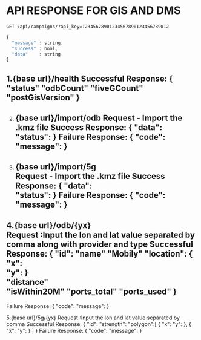 # API RESPONSE FOR GIS AND DMS
```http
GET /api/campaigns/?api_key=12345678901234567890123456789012
```


```javascript
{
  "message" : string,
  "success" : bool,
  "data"    : string
}
```


1.{base url}/health
     Successful Response:
     {
      "status"
      "odbCount"
      "fiveGCount"
      "postGisVersion"
    }
  -----  
2. {base url}/import/odb
    Request - Import the .kmz file
    Success Response:
     {  "data":   
        "status": 
     }
     Failure Response:
     {  "code": 
        "message": 
     }
   ------  
3. {base url}/import/5g   
     Request - Import the .kmz file
    Success Response:
     {  "data":   
        "status": 
     }
     Failure Response:
     {  "code": 
        "message": 
     }
     --------
4.{base url}/odb/{yx}   
    Request :Input the lon and lat value separated by comma along with provider and type 
    Successful Response:
    {  "id": 
  "name"
  "Mobily"
  "location": {   
  "x":     
  "y": 
      }  
 "distance"  
 "isWithin20M" 
 "ports_total" 
 "ports_used"
 }
 ------
 Failure Response:
     {  "code": 
        "message": 
     } 
     
 5.{base url}/5g/{yx}
  Request :Input the lon and lat value separated by comma 
  Successful Response:
   {
  "id":
"strength":
"polygon":[
   {
    "x":
    "y":
   },
   {
    "x":
    "y":
    } 
  ]
  } 
 Failure Response:
     {  "code": 
        "message": 
     } 
  
